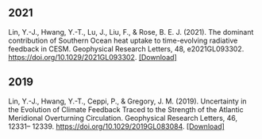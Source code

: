 ## 2021
Lin, Y.-J., Hwang, Y.-T., Lu, J., Liu, F., & Rose, B. E. J. (2021). The dominant contribution of Southern Ocean heat uptake to time-evolving radiative feedback in CESM. Geophysical Research Letters, 48, e2021GL093302. https://doi.org/10.1029/2021GL093302. [[Download]](https://yuanjenlin.github.io/files/2021_Lin_etal.pdf)
## 2019
Lin, Y.-J., Hwang, Y.-T., Ceppi, P., & Gregory, J. M. (2019). Uncertainty in the Evolution of Climate Feedback Traced to the Strength of the Atlantic Meridional Overturning Circulation. Geophysical Research Letters, 46, 12331– 12339. https://doi.org/10.1029/2019GL083084. [[Download]](https://yuanjenlin.github.io/files/2019_Lin_etal.pdf)
